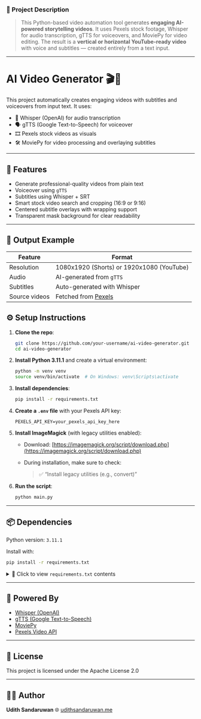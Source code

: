 ### 🔹 Project Description

> This Python-based video automation tool generates **engaging AI-powered storytelling videos**. It uses Pexels stock footage, Whisper for audio transcription, gTTS for voiceovers, and MoviePy for video editing. The result is a **vertical or horizontal YouTube-ready video** with voice and subtitles — created entirely from a text input.

---

# AI Video Generator 🎬🤖

This project automatically creates engaging videos with subtitles and voiceovers from input text. It uses:
- 🧠 Whisper (OpenAI) for audio transcription
- 🗣️ gTTS (Google Text-to-Speech) for voiceover
- 🎞️ Pexels stock videos as visuals
- 🛠️ MoviePy for video processing and overlaying subtitles

---

## 📌 Features

- Generate professional-quality videos from plain text
- Voiceover using `gTTS`
- Subtitles using Whisper + SRT
- Smart stock video search and cropping (16:9 or 9:16)
- Centered subtitle overlays with wrapping support
- Transparent mask background for clear readability

---

## 📸 Output Example

| Feature              | Format   |
|----------------------|----------|
| Resolution           | 1080x1920 (Shorts) or 1920x1080 (YouTube) |
| Audio                | AI-generated from `gTTS` |
| Subtitles            | Auto-generated with Whisper |
| Source videos        | Fetched from [Pexels](https://www.pexels.com/) |



## ⚙️ Setup Instructions

1. **Clone the repo**:
   ```bash
   git clone https://github.com/your-username/ai-video-generator.git
   cd ai-video-generator
   ```
2. **Install Python 3.11.1** and create a virtual environment:

   ```bash
   python -m venv venv
   source venv/bin/activate  # On Windows: venv\Scripts\activate
   ```

3. **Install dependencies**:

   ```bash
   pip install -r requirements.txt
   ```

4. **Create a `.env` file** with your Pexels API key:

   ```env
   PEXELS_API_KEY=your_pexels_api_key_here
   ```

5. **Install ImageMagick** (with legacy utilities enabled):

   * Download: [https://imagemagick.org/script/download.php](https://imagemagick.org/script/download.php)
   * During installation, make sure to check:

     > ✅ “Install legacy utilities (e.g., convert)”

6. **Run the script**:

   ```bash
   python main.py
   ```

---

## 📦 Dependencies

Python version: `3.11.1`

Install with:

```bash
pip install -r requirements.txt
```

<details>
<summary>📜 Click to view <code>requirements.txt</code> contents</summary>

```
certifi==2025.6.15
charset-normalizer==3.4.2
click==8.1.8
colorama==0.4.6
decorator==4.4.2
filelock==3.18.0
fsspec==2025.5.1
gTTS==2.5.4
idna==3.10
imageio==2.37.0
imageio-ffmpeg==0.6.0
Jinja2==3.1.6
llvmlite==0.44.0
MarkupSafe==3.0.2
more-itertools==10.7.0
moviepy==1.0.3
mpmath==1.3.0
networkx==3.5
numba==0.61.2
numpy==2.2.6
openai-whisper @ git+https://github.com/openai/whisper.git@c0d2f624c09dc18e709e37c2ad90c039a4eb72a2
pillow==11.2.1
proglog==0.1.12
python-dotenv==1.1.1
regex==2024.11.6
requests==2.32.4
setuptools==80.9.0
srt==3.5.3
sympy==1.14.0
termcolor==3.1.0
tiktoken==0.9.0
torch==2.7.1
tqdm==4.67.1
typing_extensions==4.14.0
urllib3==2.5.0
wheel==0.45.1
```

</details>

---

## 🧠 Powered By

* [Whisper (OpenAI)](https://github.com/openai/whisper)
* [gTTS (Google Text-to-Speech)](https://pypi.org/project/gTTS/)
* [MoviePy](https://zulko.github.io/moviepy/)
* [Pexels Video API](https://www.pexels.com/api/)

---

## 📄 License

This project is licensed under the Apache License 2.0

---

## 🙋‍♂️ Author

**Udith Sandaruwan**
🌐 [udithsandaruwan.me](https://udithsandaruwan.me)

```

